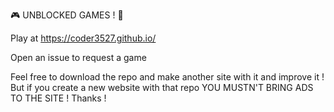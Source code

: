 🎮 UNBLOCKED GAMES ! 🥷

Play at https://coder3527.github.io/

Open an issue to request a game

Feel free to download the repo and make another site with it and improve it ! But if you create a new website with that repo YOU MUSTN'T BRING ADS TO THE SITE ! Thanks !

